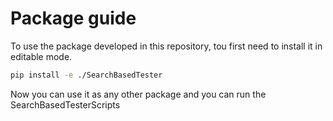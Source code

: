 # Package guide

To use the package developed in this repository, tou first need to install it in editable mode.

```bash
pip install -e ./SearchBasedTester
```

Now you can use it as any other package and you can run the SearchBasedTesterScripts
